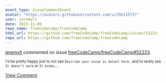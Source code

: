 ```yaml
---
event_type: IssueCommentEvent
avatar: "https://avatars.githubusercontent.com/u/25011573?"
user: jeremylt
date: 2023-11-09
repo_name: freeCodeCamp/freeCodeCamp
html_url: https://github.com/freeCodeCamp/freeCodeCamp/issues/52223
repo_url: https://github.com/freeCodeCamp/freeCodeCamp
---
```


<a href='https://github.com/jeremylt' target='_blank'>jeremylt</a> commented on issue <a href='https://github.com/freeCodeCamp/freeCodeCamp/issues/52223' target='_blank'>freeCodeCamp/freeCodeCamp#52223</a>.

<small>I'd  be pretty happy just to not see `Describe your issue in detail here.` and to rarely see `It doesn't work` or `It broke`....</small>

<a href='https://github.com/freeCodeCamp/freeCodeCamp/issues/52223' target='_blank'>View Comment</a>